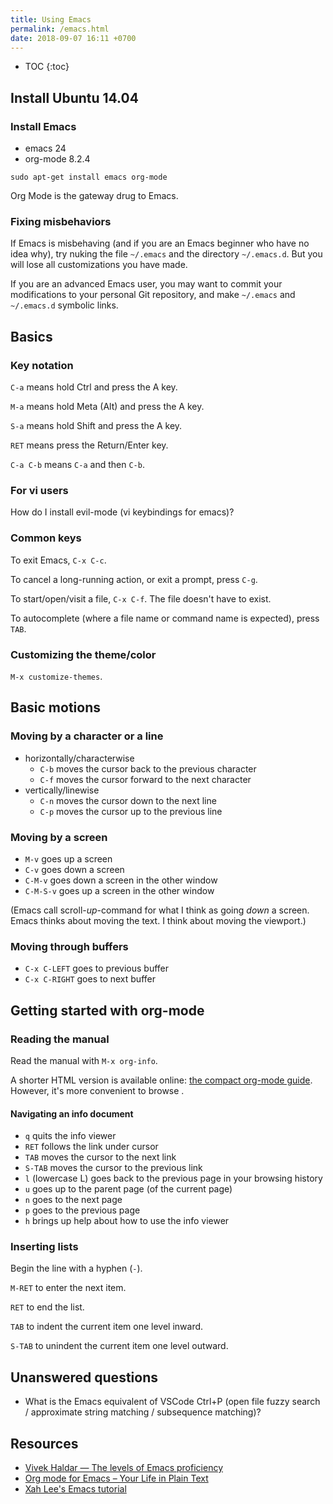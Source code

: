 ```yaml
---
title: Using Emacs
permalink: /emacs.html
date: 2018-09-07 16:11 +0700
---
```


- TOC
{:toc}

## Install Ubuntu 14.04

### Install Emacs

- emacs 24
- org-mode 8.2.4

```
sudo apt-get install emacs org-mode
```

Org Mode is the gateway drug to Emacs.

### Fixing misbehaviors

If Emacs is misbehaving (and if you are an Emacs beginner who have no idea why), try nuking the file `~/.emacs` and the directory `~/.emacs.d`.
But you will lose all customizations you have made.

If you are an advanced Emacs user,
you may want to commit your modifications to your personal Git repository,
and make `~/.emacs` and `~/.emacs.d` symbolic links.

## Basics

### Key notation

`C-a` means hold Ctrl and press the A key.

`M-a` means hold Meta (Alt) and press the A key.

`S-a` means hold Shift and press the A key.

`RET` means press the Return/Enter key.

`C-a C-b` means `C-a` and then `C-b`.

### For vi users

How do I install evil-mode (vi keybindings for emacs)?

### Common keys

To exit Emacs, `C-x C-c`.

To cancel a long-running action, or exit a prompt, press `C-g`.

To start/open/visit a file, `C-x C-f`.
The file doesn't have to exist.

To autocomplete (where a file name or command name is expected), press `TAB`.

### Customizing the theme/color

`M-x customize-themes`.

## Basic motions

### Moving by a character or a line

- horizontally/characterwise
    - `C-b` moves the cursor back to the previous character
    - `C-f` moves the cursor forward to the next character
- vertically/linewise
    - `C-n` moves the cursor down to the next line
    - `C-p` moves the cursor up to the previous line

### Moving by a screen

- `M-v` goes up a screen
- `C-v` goes down a screen
- `C-M-v` goes down a screen in the other window
- `C-M-S-v` goes up a screen in the other window

(Emacs call scroll-*up*-command for what I think as going *down* a screen.
Emacs thinks about moving the text.
I think about moving the viewport.)

### Moving through buffers

- `C-x C-LEFT` goes to previous buffer
- `C-x C-RIGHT` goes to next buffer

## Getting started with org-mode

### Reading the manual

Read the manual with `M-x org-info`.

A shorter HTML version is available online: [the compact org-mode guide](https://orgmode.org/guide/).
However, it's more convenient to browse .

#### Navigating an info document

- `q` quits the info viewer
- `RET` follows the link under cursor
- `TAB` moves the cursor to the next link
- `S-TAB` moves the cursor to the previous link
- `l` (lowercase L) goes back to the previous page in your browsing history
- `u` goes up to the parent page (of the current page)
- `n` goes to the next page
- `p` goes to the previous page
- `h` brings up help about how to use the info viewer

### Inserting lists

Begin the line with a hyphen (`-`).

`M-RET` to enter the next item.

`RET` to end the list.

`TAB` to indent the current item one level inward.

`S-TAB` to unindent the current item one level outward.

## Unanswered questions

- What is the Emacs equivalent of VSCode Ctrl+P (open file fuzzy search / approximate string matching / subsequence matching)?

## Resources

- [Vivek Haldar — The levels of Emacs proficiency](http://blog.vivekhaldar.com/post/3996068979/the-levels-of-emacs-proficiency)
- [Org mode for Emacs – Your Life in Plain Text](https://orgmode.org/)
- [Xah Lee's Emacs tutorial](http://ergoemacs.org/emacs/emacs.html)
